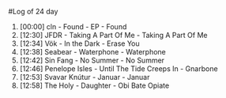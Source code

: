 #Log of 24 day

1. [00:00] cln - Found - EP - Found
1. [12:30] JFDR - Taking A Part Of Me - Taking A Part Of Me
1. [12:34] Vök - In the Dark - Erase You
1. [12:38] Seabear - Waterphone - Waterphone
1. [12:42] Sin Fang - No Summer - No Summer
1. [12:46] Penelope Isles - Until The Tide Creeps In - Gnarbone
1. [12:53] Svavar Knútur - Januar - Januar
1. [12:58] The Holy - Daughter - Obi Bate Opiate
